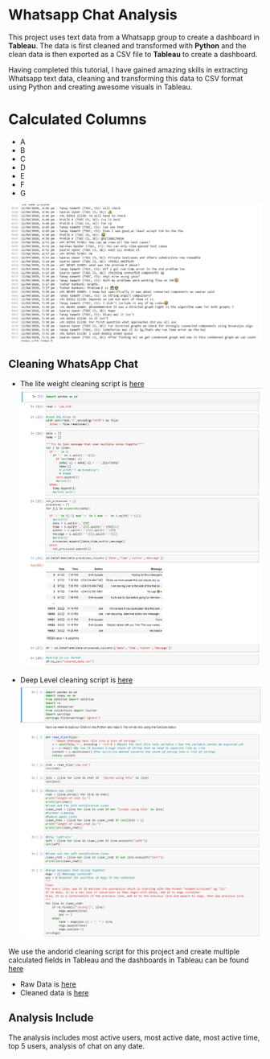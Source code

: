 # Whatsapp Chat Analysis
This project uses text data from a Whatsapp group to create a dashboard in **Tableau**. The data is first cleaned and transformed with **Python** and the clean data is then exported as a CSV file to **Tableau** to create a dashboard.

Having completed this tutorial, I have gained amazing skills in extracting Whatsapp text data, cleaning and transforming this data to CSV format using Python and creating awesome visuals in Tableau.


# Calculated Columns
- A
- B
- C
- D
- E
- F
- G


![](https://github.com/tripleaceme/TrevoTech-Class-Lecture-Resources/blob/main/Project/Project%203/textfile.PNG)

## Cleaning WhatsApp Chat

- The lite weight cleaning script is [here](https://github.com/tripleaceme/TrevoTech-Class-Lecture-Resources/blob/main/Project/Project%203/clean_data_scripts/light_whatsapp_cleaning.ipynb) 
![](https://github.com/tripleaceme/TrevoTech-Class-Lecture-Resources/blob/main/Project/Project%203/iphone.PNG)

- Deep Level cleaning script is [here](https://github.com/tripleaceme/TrevoTech-Class-Lecture-Resources/blob/main/Project/Project%203/clean_data_scripts/deep_level_whatsapp_cleaning.ipynb)
![](https://github.com/tripleaceme/TrevoTech-Class-Lecture-Resources/blob/main/Project/Project%203/android.PNG)

We use the andorid cleaning script for this project and create multiple calculated fields in Tableau and the dashboards in Tableau can be found [here](#)

- Raw Data is [here](https://github.com/tripleaceme/TrevoTech-Class-Lecture-Resources/blob/main/Project/Project%203/clean_data_scripts/ydp.txt)
- Cleaned data is [here](https://github.com/tripleaceme/TrevoTech-Class-Lecture-Resources/blob/main/Project/Project%203/clean_data_scripts/cleaned_data.csv)

## Analysis Include

The analysis includes most active users, most active date, most active time, top 5 users, analysis of chat on any date.





